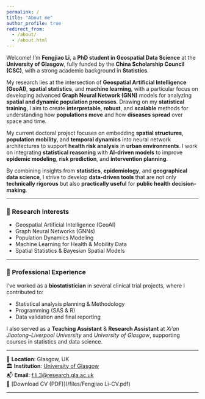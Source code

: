 ```yaml
---
permalink: /
title: "About me"
author_profile: true
redirect_from: 
  - /about/
  - /about.html
---
```


Welcome! I’m **Fengjiao Li**, a **PhD student in Geospatial Data Science** at the **University of Glasgow**, fully funded by the **China Scholarship Council (CSC)**, with a strong academic background in **Statistics**.

My research lies at the intersection of **Geospatial Artificial Intelligence (GeoAI)**, **spatial statistics**, and **machine learning**, with a particular focus on developing advanced **Graph Neural Network (GNN)** models for analyzing **spatial and dynamic population processes**. Drawing on my **statistical training**, I aim to create **interpretable**, **robust**, and **scalable** methods for understanding how **populations move** and how **diseases spread** over space and time.

My current doctoral project focuses on embedding **spatial structures**, **population mobility**, and **temporal dynamics** into neural network architectures to support **health risk analysis** in **urban environments**. I work on integrating **statistical reasoning** with **AI-driven models** to improve **epidemic modeling**, **risk prediction**, and **intervention planning**.

By combining insights from **statistics**, **epidemiology**, and **geographical data science**, I strive to develop **data-driven tools** that are not only **technically rigorous** but also **practically useful** for **public health decision-making**.

---

### 🧠 Research Interests

- Geospatial Artificial Intelligence (GeoAI)  
- Graph Neural Networks (GNNs)   
- Population Dynamics Modeling  
- Machine Learning for Health & Mobility Data  
- Spatial Statistics & Bayesian Spatial Models

  
---

### 💼 Professional Experience

I’ve worked as a **biostatistician** in several clinical trial projects, where I contributed to:

- Statistical analysis planning & Methodology
- Programming (SAS & R)  
- Data validation and final reporting

I also served as a **Teaching Assistant** & **Research Assistant** at *Xi’an Jiaotong–Liverpool University* and *University of Glasgow*, supporting courses in statistics and data science.

---

📍 **Location**: Glasgow, UK  
🏛️ **Institution**: [University of Glasgow](https://www.gla.ac.uk/pgrs/fengjiaoli/)  
📬 **Email**: f.li.3@research.gla.ac.uk  
📄 [Download CV (PDF)](/files/Fengjiao Li-CV.pdf)

---
